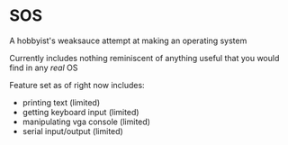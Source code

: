 # SOS

A hobbyist's weaksauce attempt at making an operating system

Currently includes nothing reminiscent of anything useful that you would find
in any *real* OS

Feature set as of right now includes:

- printing text (limited)
- getting keyboard input (limited)
- manipulating vga console (limited)
- serial input/output (limited)

